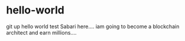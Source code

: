 # hello-world
git up hello world test
Sabari here.... iam going to become a blockchain architect and earn millions....
